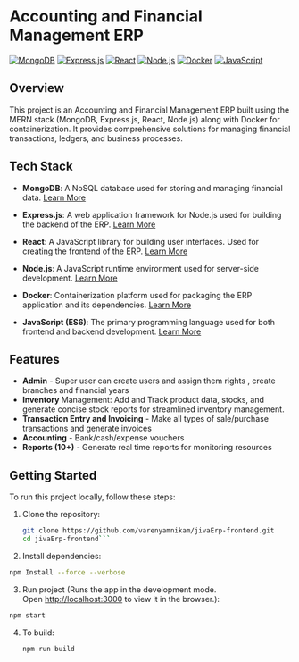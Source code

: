 # Accounting and Financial Management ERP

[![MongoDB](https://img.shields.io/badge/MongoDB-4%2B-brightgreen)](https://www.mongodb.com/)
[![Express.js](https://img.shields.io/badge/Express.js-4%2B-lightgrey)](https://expressjs.com/)
[![React](https://img.shields.io/badge/React-16%2B-blue)](https://reactjs.org/)
[![Node.js](https://img.shields.io/badge/Node.js-14%2B-green)](https://nodejs.org/)
[![Docker](https://img.shields.io/badge/Docker-19%2B-blue)](https://www.docker.com/)
[![JavaScript](https://img.shields.io/badge/JavaScript-ES6-yellow)](https://developer.mozilla.org/en-US/docs/Web/JavaScript)

## Overview

This project is an Accounting and Financial Management ERP built using the MERN stack (MongoDB, Express.js, React, Node.js) along with Docker for containerization. It provides comprehensive solutions for managing financial transactions, ledgers, and business processes.

## Tech Stack

- **MongoDB**: A NoSQL database used for storing and managing financial data. [Learn More](https://www.mongodb.com/)

- **Express.js**: A web application framework for Node.js used for building the backend of the ERP. [Learn More](https://expressjs.com/)

- **React**: A JavaScript library for building user interfaces. Used for creating the frontend of the ERP. [Learn More](https://reactjs.org/)

- **Node.js**: A JavaScript runtime environment used for server-side development. [Learn More](https://nodejs.org/)

- **Docker**: Containerization platform used for packaging the ERP application and its dependencies. [Learn More](https://www.docker.com/)

- **JavaScript (ES6)**: The primary programming language used for both frontend and backend development. [Learn More](https://developer.mozilla.org/en-US/docs/Web/JavaScript)

## Features
- **Admin** - Super user can create users and assign them rights , create branches and financial years
- **Inventory** Management: Add and Track product data, stocks, and generate concise stock reports for streamlined inventory management.
- **Transaction Entry and Invoicing** - Make all types of sale/purchase transactions and generate invoices 
- **Accounting** - Bank/cash/expense vouchers
- **Reports (10+)** - Generate real time reports for monitoring resources

## Getting Started

To run this project locally, follow these steps:

1. Clone the repository:
   ```bash
   git clone https://github.com/varenyamnikam/jivaErp-frontend.git
   cd jivaErp-frontend```
2. Install dependencies:
  ```bash
  npm Install --force --verbose
```
3. Run project (Runs the app in the development mode.\
Open [http://localhost:3000](http://localhost:3000) to view it in the browser.):
  ```bash
  npm start
```
4. To build:
   ```bash
   npm run build